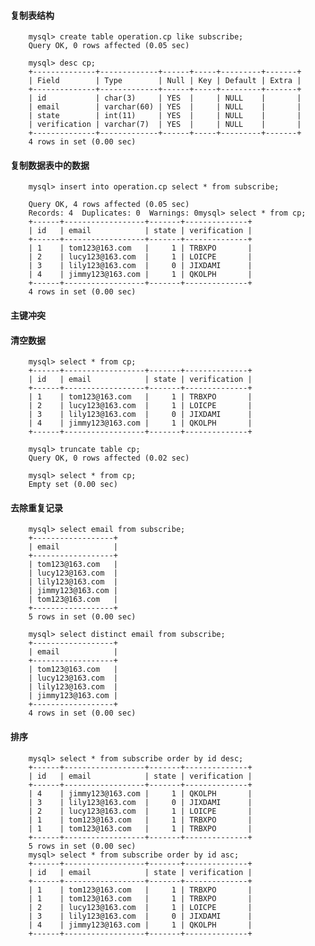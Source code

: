 #### 复制表结构

        mysql> create table operation.cp like subscribe;
        Query OK, 0 rows affected (0.05 sec)

        mysql> desc cp;
        +--------------+-------------+------+-----+---------+-------+
        | Field        | Type        | Null | Key | Default | Extra |
        +--------------+-------------+------+-----+---------+-------+
        | id           | char(3)     | YES  |     | NULL    |       |
        | email        | varchar(60) | YES  |     | NULL    |       |
        | state        | int(11)     | YES  |     | NULL    |       |
        | verification | varchar(7)  | YES  |     | NULL    |       |
        +--------------+-------------+------+-----+---------+-------+
        4 rows in set (0.00 sec)
#### 复制数据表中的数据


        mysql> insert into operation.cp select * from subscribe;

        Query OK, 4 rows affected (0.05 sec)
        Records: 4  Duplicates: 0  Warnings: 0mysql> select * from cp;
        +------+------------------+-------+--------------+
        | id   | email            | state | verification |
        +------+------------------+-------+--------------+
        | 1    | tom123@163.com   |     1 | TRBXPO       |
        | 2    | lucy123@163.com  |     1 | LOICPE       |
        | 3    | lily123@163.com  |     0 | JIXDAMI      |
        | 4    | jimmy123@163.com |     1 | QKOLPH       |
        +------+------------------+-------+--------------+
        4 rows in set (0.00 sec)
#### 主键冲突
#### 清空数据

        mysql> select * from cp;
        +------+------------------+-------+--------------+
        | id   | email            | state | verification |
        +------+------------------+-------+--------------+
        | 1    | tom123@163.com   |     1 | TRBXPO       |
        | 2    | lucy123@163.com  |     1 | LOICPE       |
        | 3    | lily123@163.com  |     0 | JIXDAMI      |
        | 4    | jimmy123@163.com |     1 | QKOLPH       |
        +------+------------------+-------+--------------+

        mysql> truncate table cp;
        Query OK, 0 rows affected (0.02 sec)

        mysql> select * from cp;
        Empty set (0.00 sec)
#### 去除重复记录

        mysql> select email from subscribe;
        +------------------+
        | email            |
        +------------------+
        | tom123@163.com   |
        | lucy123@163.com  |
        | lily123@163.com  |
        | jimmy123@163.com |
        | tom123@163.com   |
        +------------------+
        5 rows in set (0.00 sec)

        mysql> select distinct email from subscribe;
        +------------------+
        | email            |
        +------------------+
        | tom123@163.com   |
        | lucy123@163.com  |
        | lily123@163.com  |
        | jimmy123@163.com |
        +------------------+
        4 rows in set (0.00 sec)
#### 排序


        mysql> select * from subscribe order by id desc;
        +------+------------------+-------+--------------+
        | id   | email            | state | verification |
        +------+------------------+-------+--------------+
        | 4    | jimmy123@163.com |     1 | QKOLPH       |
        | 3    | lily123@163.com  |     0 | JIXDAMI      |
        | 2    | lucy123@163.com  |     1 | LOICPE       |
        | 1    | tom123@163.com   |     1 | TRBXPO       |
        | 1    | tom123@163.com   |     1 | TRBXPO       |
        +------+------------------+-------+--------------+
        5 rows in set (0.00 sec)
        mysql> select * from subscribe order by id asc;
        +------+------------------+-------+--------------+
        | id   | email            | state | verification |
        +------+------------------+-------+--------------+
        | 1    | tom123@163.com   |     1 | TRBXPO       |
        | 1    | tom123@163.com   |     1 | TRBXPO       |
        | 2    | lucy123@163.com  |     1 | LOICPE       |
        | 3    | lily123@163.com  |     0 | JIXDAMI      |
        | 4    | jimmy123@163.com |     1 | QKOLPH       |
        +------+------------------+-------+--------------+





